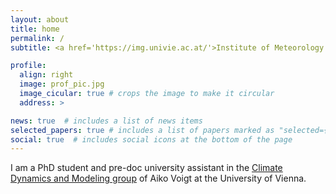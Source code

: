 ```yaml
---
layout: about
title: home
permalink: /
subtitle: <a href='https://img.univie.ac.at/'>Institute of Meteorology and Geophysics</a>. Universtity of Vienna.

profile:
  align: right
  image: prof_pic.jpg
  image_cicular: true # crops the image to make it circular
  address: >

news: true  # includes a list of news items
selected_papers: true # includes a list of papers marked as "selected={true}"
social: true  # includes social icons at the bottom of the page
---
```


I am a PhD student and pre-doc university assistant in the [Climate Dynamics and Modeling group](https://img.univie.ac.at/forschung/dynamik-und-modellierung-des-klimasystems) of Aiko Voigt at the University of Vienna.  
